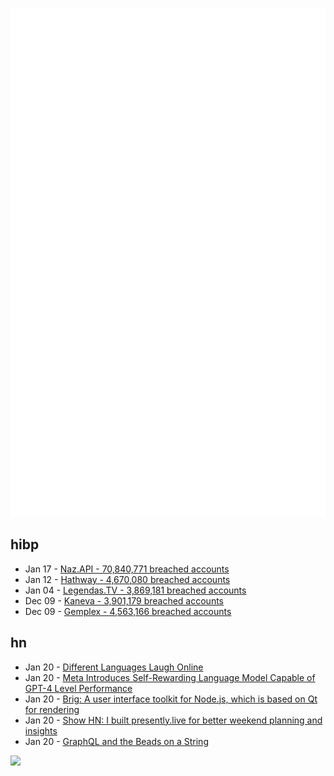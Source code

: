 ![Metrics](https://raw.githubusercontent.com/phixion/phixion/master/metrics.svg)

## hibp

<!--
for https://github.com/phixion/phixion/blob/main/.github/workflows/feeds.yml
-->
<!--START_SECTION:haveibeenpwnd-->
- Jan 17 - [Naz.API - 70,840,771 breached accounts](https://haveibeenpwned.com/PwnedWebsites#NazApi)
- Jan 12 - [Hathway - 4,670,080 breached accounts](https://haveibeenpwned.com/PwnedWebsites#Hathway)
- Jan 04 - [Legendas.TV - 3,869,181 breached accounts](https://haveibeenpwned.com/PwnedWebsites#LegendasTV)
- Dec 09 - [Kaneva - 3,901,179 breached accounts](https://haveibeenpwned.com/PwnedWebsites#Kaneva)
- Dec 09 - [Gemplex - 4,563,166 breached accounts](https://haveibeenpwned.com/PwnedWebsites#Gemplex)
<!--END_SECTION:haveibeenpwnd-->

## hn

<!--
for https://github.com/phixion/phixion/blob/main/.github/workflows/feeds.yml
-->
<!--START_SECTION:hn-->
- Jan 20 - [Different Languages Laugh Online](https://restofworld.org/2023/how-people-laugh-online/)
- Jan 20 - [Meta Introduces Self-Rewarding Language Model Capable of GPT-4 Level Performance](https://digialps.com/meta-research-introduces-revolutionary-self-rewarding-language-models-capable-of-gpt-4-level-performance/)
- Jan 20 - [Brig: A user interface toolkit for Node.js, which is based on Qt for rendering](https://github.com/BrigJS/brig)
- Jan 20 - [Show HN: I built presently.live for better weekend planning and insights](https://presently.live/)
- Jan 20 - [GraphQL and the Beads on a String](https://blog.luccasiau.com/p/graphql-and-the-beads-on-a-string)
<!--END_SECTION:hn-->

<!--
for https://yhype.me
-->
![](https://hit.yhype.me/github/profile?user_id=13013670)
